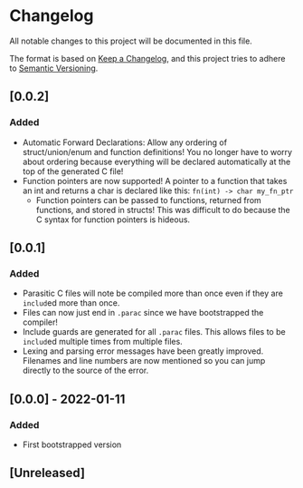 # Changelog
All notable changes to this project will be documented in this file.

The format is based on [Keep a Changelog](https://keepachangelog.com/en/1.0.0/),
and this project tries to adhere to [Semantic Versioning](https://semver.org/spec/v2.0.0.html).

## [0.0.2]
### Added
- Automatic Forward Declarations: Allow any ordering of struct/union/enum and function definitions! You no longer have to worry about ordering because everything will be declared automatically at the top of the generated C file!
- Function pointers are now supported! A pointer to a function that takes an int and returns a char is declared like this: `fn(int) -> char my_fn_ptr`
    - Function pointers can be passed to functions, returned from functions, and stored in structs! This was difficult to do because the C syntax for function pointers is hideous.

## [0.0.1]
### Added
- Parasitic C files will note be compiled more than once even if they are `includ`ed more than once.
- Files can now just end in `.parac` since we have bootstrapped the compiler!
- Include guards are generated for all `.parac` files. This allows files to be `includ`ed multiple times from multiple files.
- Lexing and parsing error messages have been greatly improved. Filenames and line numbers are now mentioned so you can jump directly to the source of the error.

## [0.0.0] - 2022-01-11
### Added
- First bootstrapped version

## [Unreleased]